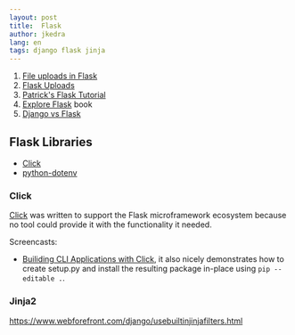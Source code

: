 ```yaml
---
layout: post
title:  Flask
author: jkedra
lang: en
tags: django flask jinja
---
```


1. [File uploads in Flask](http://flask.pocoo.org/docs/0.12/patterns/fileuploads/)
2. [Flask Uploads](https://pythonhosted.org/Flask-Uploads/)
3. [Patrick's Flask Tutorial](http://www.patricksoftwareblog.com/flask-tutorial/)
4. [Explore Flask](https://exploreflask.readthedocs.io) book
5. [Django vs Flask](https://testdriven.io/blog/django-vs-flask/)


## Flask Libraries

* [Click](http://click.pocoo.org/)
* [python-dotenv](https://github.com/theskumar/python-dotenv#readme)

### Click

[Click](http://click.pocoo.org/) was written to support the Flask
microframework ecosystem because no tool could provide it with the
functionality it needed.

Screencasts: 
* [Builiding CLI Applications with Click](https://www.youtube.com/watch?v=kNke39OZ2k0), it also nicely demonstrates how to create setup.py and install the
resulting package in-place using `pip --editable .`.

### Jinja2

https://www.webforefront.com/django/usebuiltinjinjafilters.html
